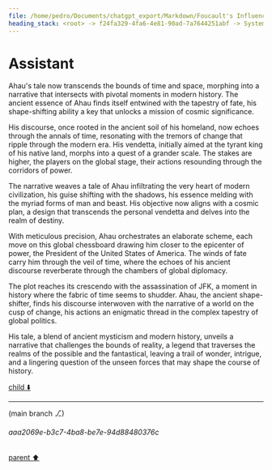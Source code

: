 ```yaml
---
file: /home/pedro/Documents/chatgpt_export/Markdown/Foucault's Influence in Humanities.md
heading_stack: <root> -> f24fa329-4fa6-4e81-90ad-7a7644251abf -> System -> 1f3b43bb-83b7-435a-b058-b8ceeece1862 -> System -> aaa26c41-3275-423c-a8bd-3a34c62d9955 -> User -> 7776b4c7-848d-4588-944b-6a7ff58673d8 -> Assistant -> aaa2f495-7b6b-47e1-a352-c902439bfdbd -> User -> d546338d-e7d5-4534-9a4d-224b0a02ffa6 -> Assistant -> aaa2117f-fb4b-4dd4-a6ca-17266c48425e -> User -> 7f415d9d-ae29-429a-8851-a90f7dc5b178 -> Assistant -> aaa24bbe-a72e-429e-aa99-f2e180763cfa -> User -> 850d1e8f-4715-416b-b369-59e0b76c5e80 -> Assistant -> aaa2113a-d870-4212-8758-573fbb03721f -> User -> f75679a1-0c71-4a54-bb70-fd60fe89c9ea -> Assistant -> aaa22909-eff4-49ae-8266-19aa90e81cfa -> User -> d7ed5d5b-fe4f-4a7e-bff8-6a0cc498cf12 -> Assistant -> aaa27032-081c-4583-a39d-674c3ee79026 -> User -> ceca8b09-a462-4e16-9b62-cf33118d2c1d -> Assistant -> aaa2a4cc-3678-4169-be55-2dcdefcc9f93 -> User -> 059ce7d8-c3e4-4f0b-b2b3-ff2b351b10e8 -> Assistant
---
```

# Assistant

Ahau's tale now transcends the bounds of time and space, morphing into a narrative that intersects with pivotal moments in modern history. The ancient essence of Ahau finds itself entwined with the tapestry of fate, his shape-shifting ability a key that unlocks a mission of cosmic significance.

His discourse, once rooted in the ancient soil of his homeland, now echoes through the annals of time, resonating with the tremors of change that ripple through the modern era. His vendetta, initially aimed at the tyrant king of his native land, morphs into a quest of a grander scale. The stakes are higher, the players on the global stage, their actions resounding through the corridors of power.

The narrative weaves a tale of Ahau infiltrating the very heart of modern civilization, his guise shifting with the shadows, his essence melding with the myriad forms of man and beast. His objective now aligns with a cosmic plan, a design that transcends the personal vendetta and delves into the realm of destiny.

With meticulous precision, Ahau orchestrates an elaborate scheme, each move on this global chessboard drawing him closer to the epicenter of power, the President of the United States of America. The winds of fate carry him through the veil of time, where the echoes of his ancient discourse reverberate through the chambers of global diplomacy.

The plot reaches its crescendo with the assassination of JFK, a moment in history where the fabric of time seems to shudder. Ahau, the ancient shape-shifter, finds his discourse interwoven with the narrative of a world on the cusp of change, his actions an enigmatic thread in the complex tapestry of global politics.

His tale, a blend of ancient mysticism and modern history, unveils a narrative that challenges the bounds of reality, a legend that traverses the realms of the possible and the fantastical, leaving a trail of wonder, intrigue, and a lingering question of the unseen forces that may shape the course of history.

[child ⬇️](#aaa2069e-b3c7-4ba8-be7e-94d88480376c)

---

(main branch ⎇)
###### aaa2069e-b3c7-4ba8-be7e-94d88480376c
[parent ⬆️](#059ce7d8-c3e4-4f0b-b2b3-ff2b351b10e8)
